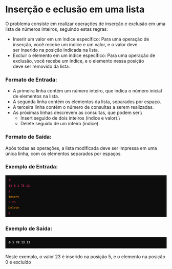 # Inserção e eclusão em uma lista

O problema consiste em realizar operações de inserção e exclusão em uma lista de números inteiros, seguindo estas regras:

- Inserir um valor em um índice específico: Para uma operação de inserção, você recebe um índice e um valor, e o valor deve\
 ser inserido na posição indicada na lista.
- Excluir o elemento em um índice específico: Para uma operação de exclusão, você recebe um índice, e o elemento nessa posição\
 deve ser removido da lista.

### Formato de Entrada:
- A primeira linha contém um número inteiro, que indica o número inicial de elementos na lista.
- A segunda linha contém os elementos da lista, separados por espaço.
- A terceira linha contém o número de consultas a serem realizadas.
- As próximas linhas descrevem as consultas, que podem ser:\
    * Insert seguido de dois inteiros (índice e valor).\
    * Delete seguido de um inteiro (índice).
 
### Formato de Saída:
  Após todas as operações, a lista modificada deve ser impressa em uma única linha, com os elementos separados por espaços.

### Exemplo de Entrada:
![imagens/entrada1.png](imagens/Entrada1.png)

### Exemplo de Saída:
![imagens/entrada2.png](imagens/Entrada2.png)

Neste exemplo, o valor 23 é inserido na posição 5, e o elemento na posição 0 é excluído​
